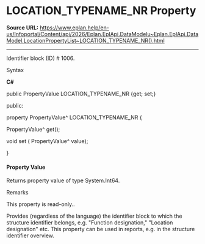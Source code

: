 # LOCATION_TYPENAME_NR Property

**Source URL:** https://www.eplan.help/en-us/Infoportal/Content/api/2026/Eplan.EplApi.DataModelu~Eplan.EplApi.DataModel.LocationPropertyList~LOCATION_TYPENAME_NR().html

---

Identifier block (ID) # 1006.

Syntax

**C#**



public PropertyValue LOCATION_TYPENAME_NR {get; set;}

public:

property PropertyValue^ LOCATION_TYPENAME_NR {

   PropertyValue^ get();

   void set (    PropertyValue^ value);

}


#### Property Value

Returns property value of type System.Int64.

Remarks

This property is read-only..

Provides (regardless of the language) the identifier block to which the structure identifier belongs, e.g. "Function designation," "Location designation" etc. This property can be used in reports, e.g. in the structure identifier overview.
